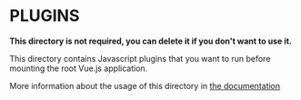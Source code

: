 # PLUGINS

**This directory is not required, you can delete it if you don't want to use it.**

This directory contains Javascript plugins that you want to run before mounting the root Vue.js application.

More information about the usage of this directory in [the documentation](https://nuxtjs.org/guide/plugins)
